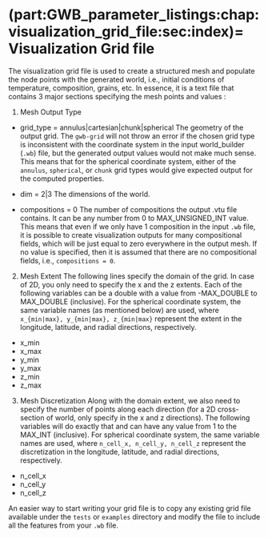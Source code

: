 (part:GWB_parameter_listings:chap:visualization_grid_file:sec:index)=
Visualization Grid file
=======================

The visualization grid file is used to create a structured mesh and populate the node points with the generated world, i.e., initial conditions of temperature, composition, grains, etc. In essence, it is a text file that contains 3 major sections specifying the mesh points and values :

1. Mesh Output Type
* grid_type    = annulus|cartesian|chunk|spherical
The geometry of the output grid. The `gwb-grid` will not throw an error if the chosen grid type is inconsistent with the coordinate system in the input world_builder (`.wb`) file, but the generated output values would not make much sense. This means that for the spherical coordinate system, either of the `annulus`, `spherical`, or `chunk` grid types would give expected output for the computed properties.

* dim          = 2|3
The dimensions of the world. 

* compositions = 0
The number of compositions the output .vtu file contains. It can be any number from 0 to MAX_UNSIGNED_INT value. This means that even if we only have 1 composition in the input `.wb` file, it is possible to create visualization outputs for many compositional fields, which will be just equal to zero everywhere in the output mesh. If no value is specified, then it is assumed that there are no compositional fields, i.e., `compositions = 0`.

2. Mesh Extent
The following lines specify the domain of the grid. In case of 2D, you only need to specify the x and the z extents. Each of the following variables can be a double with a value from -MAX_DOUBLE to MAX_DOUBLE (inclusive). For the spherical coordinate system, the same variable names (as mentioned below) are used, where `x_{min|max}, y_{min|max}, z_{min|max}` represent the extent in the longitude, latitude, and radial directions, respectively.
* x_min
* x_max
* y_min
* y_max
* z_min 
* z_max

3. Mesh Discretization
Along with the domain extent, we also need to specify the number of points along each direction (for a 2D cross-section of world, only specify in the x and z directions). The following variables will do exactly that and can have any value from 1 to the MAX_INT (inclusive). For spherical coordinate system, the same variable names are used, where `n_cell_x, n_cell_y, n_cell_z` represent the discretization in the longitude, latitude, and radial directions, respectively.
* n_cell_x
* n_cell_y
* n_cell_z

An easier way to start writing your grid file is to copy any existing grid file available under the `tests` or `examples` directory and modify the file to include all the features from your `.wb` file.